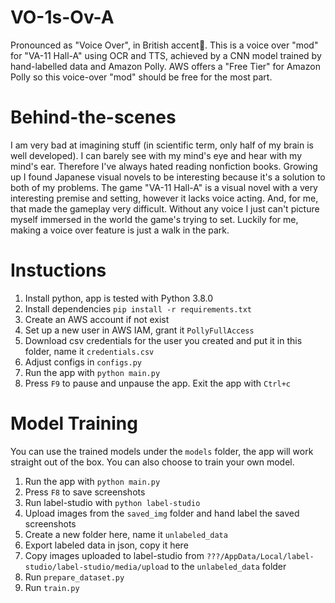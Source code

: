 # VO-1s-Ov-A
Pronounced as "Voice Over", in British accent🤔. This is a voice over "mod" for "VA-11 Hall-A" using OCR and TTS, achieved by a CNN model trained by hand-labelled data and Amazon Polly. AWS offers a "Free Tier" for Amazon Polly so this voice-over "mod" should be free for the most part.

# Behind-the-scenes
I am very bad at imagining stuff (in scientific term, only half of my brain is well developed). I can barely see with my mind's eye and hear with my mind's ear. Therefore I've always hated reading nonfiction books. Growing up I found Japanese visual novels to be interesting because it's a solution to both of my problems. The game "VA-11 Hall-A" is a visual novel with a very interesting premise and setting, however it lacks voice acting. And, for me, that made the gameplay very difficult. Without any voice I just can't picture myself immersed in the world the game's trying to set. Luckily for me, making a voice over feature is just a walk in the park.

# Instuctions
1. Install python, app is tested with Python 3.8.0
2. Install dependencies `pip install -r requirements.txt`
3. Create an AWS account if not exist
4. Set up a new user in AWS IAM, grant it `PollyFullAccess`
5. Download csv credentials for the user you created and put it in this folder, name it `credentials.csv`
6. Adjust configs in `configs.py`
7. Run the app with `python main.py`
8. Press `F9` to pause and unpause the app. Exit the app with `Ctrl+c`

# Model Training
You can use the trained models under the `models` folder, the app will work straight out of the box. You can also choose to train your own model.
1. Run the app with `python main.py`
2. Press `F8` to save screenshots
3. Run label-studio with `python label-studio`
4. Upload images from the `saved_img` folder and hand label the saved screenshots
5. Create a new folder here, name it `unlabeled_data`
6. Export labeled data in json, copy it here
7. Copy images uploaded to label-studio from `???/AppData/Local/label-studio/label-studio/media/upload` to the `unlabeled_data` folder
8. Run `prepare_dataset.py`
9. Run `train.py`
